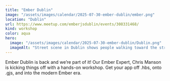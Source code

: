 ```yaml
---
title: "Ember Dublin"
image: "/assets/images/calendar/2025-07-30-ember-dublin/ember.png"
location: "Dublin"
url: https://www.meetup.com/emberjsdublin/events/308331468/
kind: workshop
color: aqua
hero:
  image: "/assets/images/calendar/2025-07-30-ember-dublin/Dublin.png"
  imageAlt: "Street scene in Dublin shows people walking toward the striking Neo-Romanesque facade of St. Ann's Church"
---
```


Ember Dublin is back and we’re part of it! Our Ember Expert, Chris Manson is kicking things off with a hands-on workshop. Get your app off .hbs, onto .gjs, and into the modern Ember era.
